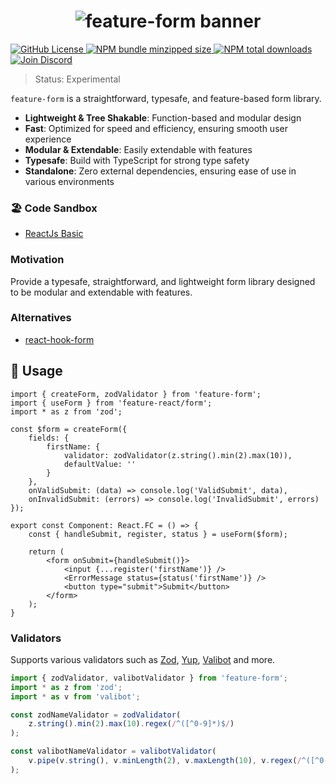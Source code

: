 <h1 align="center">
    <img src="https://raw.githubusercontent.com/inbeta-group/monorepo/develop/packages/feature-form/.github/banner.svg" alt="feature-form banner">
</h1>

<p align="left">
    <a href="https://github.com/inbeta-group/monorepo/blob/develop/LICENSE">
        <img src="https://img.shields.io/github/license/inbeta-group/monorepo.svg?label=license&style=flat&colorA=293140&colorB=F0E81A" alt="GitHub License"/>
    </a>
    <a href="https://www.npmjs.com/package/feature-form">
        <img src="https://img.shields.io/bundlephobia/minzip/feature-form.svg?label=minzipped%20size&style=flat&colorA=293140&colorB=F0E81A" alt="NPM bundle minzipped size"/>
    </a>
    <a href="https://www.npmjs.com/package/feature-form">
        <img src="https://img.shields.io/npm/dt/feature-form.svg?label=downloads&style=flat&colorA=293140&colorB=F0E81A" alt="NPM total downloads"/>
    </a>
    <a href="https://dyn.art/s/discord/?source=inbeta-group-readme">
        <img src="https://img.shields.io/discord/795291052897992724.svg?label=&logo=discord&logoColor=000000&color=293140&labelColor=F0E81A" alt="Join Discord"/>
    </a>
</p>

> Status: Experimental

`feature-form` is a straightforward, typesafe, and feature-based form library.

- **Lightweight & Tree Shakable**: Function-based and modular design
- **Fast**: Optimized for speed and efficiency, ensuring smooth user experience
- **Modular & Extendable**: Easily extendable with features
- **Typesafe**: Build with TypeScript for strong type safety
- **Standalone**: Zero external dependencies, ensuring ease of use in various environments

### 🏖️ Code Sandbox
- [ReactJs Basic](https://codesandbox.io/p/sandbox/basic-c4gd3t)

### Motivation

Provide a typesafe, straightforward, and lightweight form library designed to be modular and extendable with features.

### Alternatives
- [react-hook-form](https://github.com/react-hook-form/react-hook-form)

## 📖 Usage

```tsx
import { createForm, zodValidator } from 'feature-form';
import { useForm } from 'feature-react/form';
import * as z from 'zod';

const $form = createForm({
    fields: {
        firstName: {
            validator: zodValidator(z.string().min(2).max(10)),
            defaultValue: ''
        }
    },
    onValidSubmit: (data) => console.log('ValidSubmit', data),
    onInvalidSubmit: (errors) => console.log('InvalidSubmit', errors)
});

export const Component: React.FC = () => {
    const { handleSubmit, register, status } = useForm($form);

    return (
        <form onSubmit={handleSubmit()}>
            <input {...register('firstName')} />
            <ErrorMessage status={status('firstName')} />
            <button type="submit">Submit</button>
        </form>
    );
}
```

### Validators

Supports various validators such as [Zod](https://github.com/colinhacks/zod), [Yup](https://github.com/jquense/yup), [Valibot](https://github.com/fabian-hiller/valibot) and more.

```ts
import { zodValidator, valibotValidator } from 'feature-form';
import * as z from 'zod';
import * as v from 'valibot';

const zodNameValidator = zodValidator(
    z.string().min(2).max(10).regex(/^([^0-9]*)$/)
);

const valibotNameValidator = valibotValidator(
    v.pipe(v.string(), v.minLength(2), v.maxLength(10), v.regex(/^([^0-9]*)$/))
);
```